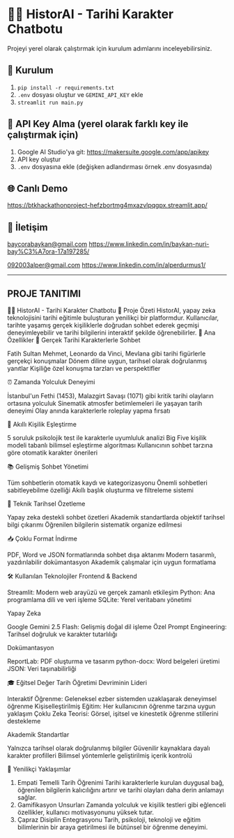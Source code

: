 # 🧙‍♂ HistorAI - Tarihi Karakter Chatbotu

Projeyi yerel olarak çalıştırmak için kurulum adımlarını inceleyebilirsiniz.

## 🚀 Kurulum
1. `pip install -r requirements.txt`
2. `.env` dosyası oluştur ve `GEMINI_API_KEY` ekle
3. `streamlit run main.py`

## 🔑 API Key Alma (yerel olarak farklı key ile çalıştırmak için) 
1. Google AI Studio'ya git: https://makersuite.google.com/app/apikey
2. API key oluştur
3. `.env` dosyasına ekle (değişken adlandırması örnek .env dosyasında) 

## 🌐 Canlı Demo
https://btkhackathonproject-hefzbortmg4mxazvlpqgpx.streamlit.app/ 

## 📧 İletişim
baycorabaykan@gmail.com 
https://www.linkedin.com/in/baykan-nuri-bay%C3%A7ora-17a197285/

092003alper@gmail.com
https://www.linkedin.com/in/alperdurmus1/

--------------------------------------------------------------------------------
PROJE TANITIMI 
---------------------------------------------------------------------------------
🧙‍♂ HistorAI - Tarihi Karakter Chatbotu
🎯 Proje Özeti
HistorAI, yapay zeka teknolojisini tarihi eğitimle buluşturan yenilikçi bir platformdur. Kullanıcılar, tarihte yaşamış gerçek kişiliklerle doğrudan sohbet ederek geçmişi deneyimleyebilir ve tarihi bilgilerini interaktif şekilde öğrenebilirler.
🚀 Ana Özellikler
💬 Gerçek Tarihi Karakterlerle Sohbet

Fatih Sultan Mehmet, Leonardo da Vinci, Mevlana gibi tarihi figürlerle gerçekçi konuşmalar
Dönem diline uygun, tarihsel olarak doğrulanmış yanıtlar
Kişiliğe özel konuşma tarzları ve perspektifler

⏰ Zamanda Yolculuk Deneyimi

İstanbul'un Fethi (1453), Malazgirt Savaşı (1071) gibi kritik tarihi olayların ortasına yolculuk
Sinematik atmosfer betimlemeleri ile yaşayan tarih deneyimi
Olay anında karakterlerle roleplay yapma fırsatı

🧬 Akıllı Kişilik Eşleştirme

5 soruluk psikolojik test ile karakterle uyumluluk analizi
Big Five kişilik modeli tabanlı bilimsel eşleştirme algoritması
Kullanıcının sohbet tarzına göre otomatik karakter önerileri

📚 Gelişmiş Sohbet Yönetimi

Tüm sohbetlerin otomatik kaydı ve kategorizasyonu
Önemli sohbetleri sabitleyebilme özelliği
Akıllı başlık oluşturma ve filtreleme sistemi

📖 Teknik Tarihsel Özetleme

Yapay zeka destekli sohbet özetleri
Akademik standartlarda objektif tarihsel bilgi çıkarımı
Öğrenilen bilgilerin sistematik organize edilmesi

📥 Çoklu Format İndirme

PDF, Word ve JSON formatlarında sohbet dışa aktarımı
Modern tasarımlı, yazdırılabilir dokümantasyon
Akademik çalışmalar için uygun formatlama

🛠 Kullanılan Teknolojiler
Frontend & Backend

Streamlit: Modern web arayüzü ve gerçek zamanlı etkileşim
Python: Ana programlama dili ve veri işleme
SQLite: Yerel veritabanı yönetimi

Yapay Zeka

Google Gemini 2.5 Flash: Gelişmiş doğal dil işleme
Özel Prompt Engineering: Tarihsel doğruluk ve karakter tutarlılığı

Dokümantasyon

ReportLab: PDF oluşturma ve tasarım
python-docx: Word belgeleri üretimi
JSON: Veri taşınabilirliği

🎓 Eğitsel Değer
Tarih Öğretimi Devriminin Lideri

Interaktif Öğrenme: Geleneksel ezber sistemden uzaklaşarak deneyimsel öğrenme
Kişiselleştirilmiş Eğitim: Her kullanıcının öğrenme tarzına uygun yaklaşım
Çoklu Zeka Teorisi: Görsel, işitsel ve kinestetik öğrenme stillerini destekleme

Akademik Standartlar

Yalnızca tarihsel olarak doğrulanmış bilgiler
Güvenilir kaynaklara dayalı karakter profilleri
Bilimsel yöntemlerle geliştirilmiş içerik kontrolü

🌟 Yenilikçi Yaklaşımlar
1. Empati Temelli Tarih Öğrenimi
Tarihi karakterlerle kurulan duygusal bağ, öğrenilen bilgilerin kalıcılığını artırır ve tarihi olayları daha derin anlamayı sağlar.
2. Gamifikasyon Unsurları
Zamanda yolculuk ve kişilik testleri gibi eğlenceli özellikler, kullanıcı motivasyonunu yüksek tutar.
3. Çapraz Disiplin Entegrasyonu
Tarih, psikoloji, teknoloji ve eğitim bilimlerinin bir araya getirilmesi ile bütünsel bir öğrenme deneyimi.
